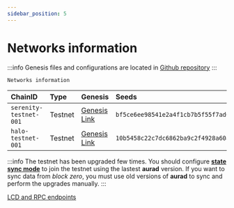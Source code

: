 ```yaml
---
sidebar_position: 5
---
```

# Networks information
:::info
Genesis files and configurations are located in [Github repository](https://github.com/aura-nw/testnets)
:::

`Networks information`

| ChainID      | Type | Genesis | Seeds | Explorer |
| :--- | :--- | :--- | :--- | :--- |
| `serenity-testnet-001` | Testnet | [Genesis Link](https://github.com/aura-nw/testnets/blob/main/serenity-testnet/genesis.json) | `bf5ce6ee98541e2a4f1cb7b5f55f7ad6554bdced@18.138.89.226:26656` | [Explorer Link](https://serenity.aurascan.io) |
| `halo-testnet-001` | Testnet | [Genesis Link](https://github.com/aura-nw/testnets/blob/main/halo-testnet/genesis.json) | `10b5458c22c7dc6862ba9c2f4928a60af214c16c@3.210.178.93:26656` | [Explorer Link](https://halo.aurascan.io) |

:::info
The testnet has been upgraded few times. You should configure [**state sync mode**](https://github.com/aura-nw/docs/blob/main/docs/validator/running-a-fullnode.md#optional-configuration-state-sync) to join the testnet using the lastest **aurad** version. If you want to sync data from *block zero*, you must use old versions of **aurad** to sync and perform the upgrades manually.
:::

[LCD and RPC endpoints](../developer/endpoints.md)
